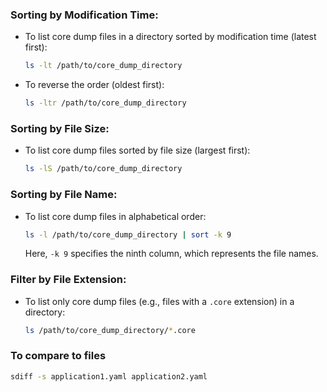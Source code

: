 
### Sorting by Modification Time:

- To list core dump files in a directory sorted by modification time (latest first):

  ```bash
  ls -lt /path/to/core_dump_directory
  ```

- To reverse the order (oldest first):

  ```bash
  ls -ltr /path/to/core_dump_directory
  ```

### Sorting by File Size:

- To list core dump files sorted by file size (largest first):

  ```bash
  ls -lS /path/to/core_dump_directory
  ```

### Sorting by File Name:

- To list core dump files in alphabetical order:

  ```bash
  ls -l /path/to/core_dump_directory | sort -k 9
  ```

  Here, `-k 9` specifies the ninth column, which represents the file names.

### Filter by File Extension:

- To list only core dump files (e.g., files with a `.core` extension) in a directory:

  ```bash
  ls /path/to/core_dump_directory/*.core
  ```


### To compare to files

```bash
sdiff -s application1.yaml application2.yaml
```
